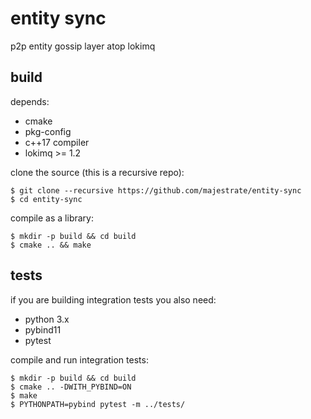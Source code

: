 # entity sync

p2p entity gossip layer atop lokimq

## build

depends:

* cmake
* pkg-config
* c++17 compiler
* lokimq >= 1.2


clone the source (this is a recursive repo):

    $ git clone --recursive https://github.com/majestrate/entity-sync
    $ cd entity-sync

compile as a library:

    $ mkdir -p build && cd build
    $ cmake .. && make



## tests

if you are building integration tests you also need:

* python 3.x
* pybind11
* pytest

compile and run integration tests:

    $ mkdir -p build && cd build
    $ cmake .. -DWITH_PYBIND=ON
    $ make
    $ PYTHONPATH=pybind pytest -m ../tests/
